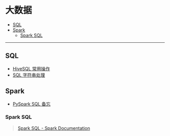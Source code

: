 大数据
===
<!--info
toc_id: bigdata
-->

<!-- TOC -->
- [SQL](#sql)
- [Spark](#spark)
    - [Spark SQL](#spark-sql)
<!-- TOC -->

---

<!-- ## 基础 -->
<!-- - [术语 wiki](./_archives/2022/07/大数据术语wiki.md) -->
<!-- - [数仓基础](./_archives/2022/07/数仓基础.md) -->

## SQL
- [HiveSQL 常用操作](./_archives/2022/04/HiveSQL常用操作.md)
- [SQL 字符串处理](./_archives/2022/08/SQL字符串处理.md)


## Spark
- [PySpark SQL 备忘](./_archives/2022/07/pyspark_sql备忘.md)

### Spark SQL
> [Spark SQL - Spark Documentation](https://spark.apache.org/docs/latest/sql-programming-guide.html)